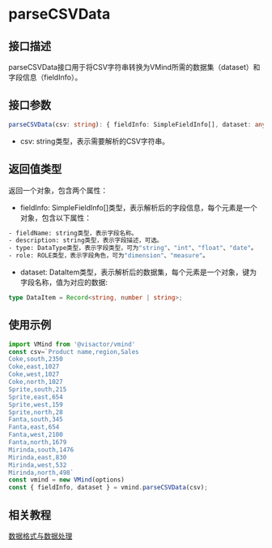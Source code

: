 # parseCSVData

## 接口描述

parseCSVData接口用于将CSV字符串转换为VMind所需的数据集（dataset）和字段信息（fieldInfo）。

## 接口参数

```typescript
parseCSVData(csv: string): { fieldInfo: SimpleFieldInfo[], dataset: any[] }
```

- csv: string类型，表示需要解析的CSV字符串。

## 返回值类型

返回一个对象，包含两个属性：

- fieldInfo: SimpleFieldInfo[]类型，表示解析后的字段信息，每个元素是一个对象，包含以下属性：

```bash
- fieldName: string类型，表示字段名称。
- description: string类型，表示字段描述，可选。
- type: DataType类型，表示字段类型，可为"string"、"int"、"float"、"date"。
- role: ROLE类型，表示字段角色，可为"dimension"、"measure"。
```


- dataset: DataItem类型，表示解析后的数据集，每个元素是一个对象，键为字段名称，值为对应的数据:
```ts
type DataItem = Record<string, number | string>;
```

## 使用示例

```typescript
import VMind from '@visactor/vmind'
const csv=`Product name,region,Sales
Coke,south,2350
Coke,east,1027
Coke,west,1027
Coke,north,1027
Sprite,south,215
Sprite,east,654
Sprite,west,159
Sprite,north,28
Fanta,south,345
Fanta,east,654
Fanta,west,2100
Fanta,north,1679
Mirinda,south,1476
Mirinda,east,830
Mirinda,west,532
Mirinda,north,498`
const vmind = new VMind(options)
const { fieldInfo, dataset } = vmind.parseCSVData(csv);
```

## 相关教程
[数据格式与数据处理](../guide/Basic_Tutorial/Chart_Generation)
